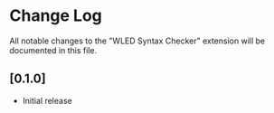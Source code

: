 # Change Log

All notable changes to the "WLED Syntax Checker" extension will be documented in this file.

## [0.1.0]

- Initial release
